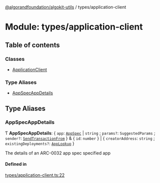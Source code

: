 [@algorandfoundation/algokit-utils](../README.md) / types/application-client

# Module: types/application-client

## Table of contents

### Classes

- [ApplicationClient](../classes/types_application_client.ApplicationClient.md)

### Type Aliases

- [AppSpecAppDetails](types_application_client.md#appspecappdetails)

## Type Aliases

### AppSpecAppDetails

Ƭ **AppSpecAppDetails**: { `app`: [`AppSpec`](../interfaces/types_appspec.AppSpec.md) \| `string` ; `params?`: `SuggestedParams` ; `sender?`: [`SendTransactionFrom`](types_transaction.md#sendtransactionfrom)  } & { `id`: `number`  } \| { `creatorAddress`: `string` ; `existingDeployments?`: [`AppLookup`](../interfaces/types_app.AppLookup.md)  }

The details of an ARC-0032 app spec specified app

#### Defined in

[types/application-client.ts:22](https://github.com/algorandfoundation/algokit-utils-ts/blob/main/src/types/application-client.ts#L22)
